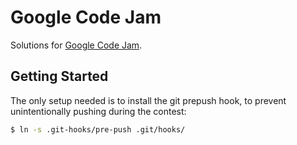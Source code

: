 # Google Code Jam

Solutions for [Google Code Jam](https://codingcompetitions.withgoogle.com/codejam/).

## Getting Started

The only setup needed is to install the git prepush hook, to prevent unintentionally pushing during the contest:

```sh
$ ln -s .git-hooks/pre-push .git/hooks/
```

